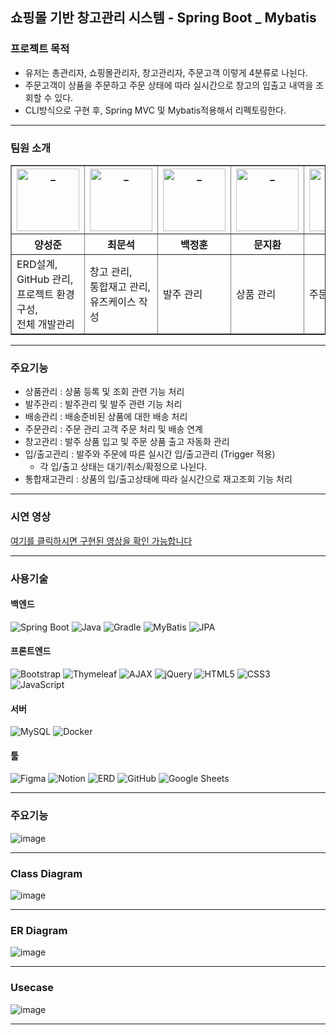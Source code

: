 
<h2>쇼핑몰 기반 창고관리 시스템 - Spring Boot _ Mybatis</h2>

<h3>프로젝트 목적</h3>
<ul>
<li>유저는 총관리자, 쇼핑몰관리자, 창고관리자, 주문고객 이렇게 4분류로 나뉜다.</li>
<li>주문고객이 상품을 주문하고 주문 상태에 따라 실시간으로 창고의 입출고 내역을 조회할 수 있다.</li>
<li>CLI방식으로 구현 후, Spring MVC 및 Mybatis적용해서 리펙토링한다. </li>
</ul>

---
<h3>팀원 소개</h3>

<table style="border-collapse: collapse; width: 100%;" border="1">
    <thead>
        <tr>
            <th><img src="https://avatars.githubusercontent.com/u/100821691?v=4" width="100px" alt="_"/></th>
            <th><img src="https://avatars.githubusercontent.com/u/148327627?s=64&v=4" width="100px" alt="_"/></th>
            <th><img src="https://avatars.githubusercontent.com/u/74845690?v=4" width="100px" alt="_"/></th>
            <th><img src="https://avatars.githubusercontent.com/u/79977544?v=4" width="100px" alt="_"/></th>
            <th><img src="https://avatars.githubusercontent.com/u/84374546?v=4" width="100px" alt="_"/></th>
            <th><img src="https://avatars.githubusercontent.com/u/152829358?s=64&v=4" width="100px" alt="_"/></th>
        </tr>
        <tr>
            <th style="width: 14%;">양성준</th>
            <th style="width: 14%;">최문석</th>
            <th style="width: 14%;">백정훈</th>
            <th style="width: 14%;">문지환</th>
            <th style="width: 14%;">이도엽</th>
            <th style="width: 14%;">이다혜</th>
        </tr>
    </thead>
    <tbody>
        <tr>
            <td>ERD설계, <br>GitHub 관리, <br>프로젝트 환경구성, <br>전체 개발관리</td>
            <td>창고 관리,<br> 통합재고 관리,<br> 유즈케이스 작성</td>
            <td>발주 관리</td>
            <td>상품 관리</td>
            <td>주문 관리</td>
            <td>배송 관리</td>
        </tr>
    </tbody>
</table>


---
<h3>주요기능</h3>

- 상품관리 : 상품 등록 및 조회 관련 기능 처리
- 발주관리 : 발주관리 및 발주 관련 기능 처리
- 배송관리 : 배송준비된 상품에 대한 배송 처리
- 주문관리 : 주문 관리 고객 주문 처리 및 배송 연계
- 창고관리 : 발주 상품 입고 및 주문 상품 출고 자동화 관리
- 입/출고관리 : 발주와 주문에 따른 실시간 입/출고관리 (Trigger 적용)
  - 각 입/출고 상태는 대기/취소/확정으로 나뉜다.
- 통합재고관리 : 상품의 입/출고상태에 따라 실시간으로 재고조회 기능 처리

---
### 시연 영상

[여기를 클릭하시면 구현된 영상을 확인 가능합니다](https://youtu.be/VFlLRDUYnwE)


---
### 사용기술

#### 백엔드
![Spring Boot](https://img.shields.io/badge/spring%20boot-6DB33F.svg?&style=for-the-badge&logo=spring&logoColor=white)
![Java](https://img.shields.io/badge/java-007396.svg?&style=for-the-badge&logo=java&logoColor=white)
![Gradle](https://img.shields.io/badge/gradle-02303A.svg?&style=for-the-badge&logo=gradle&logoColor=white)
![MyBatis](https://img.shields.io/badge/mybatis-BE3939.svg?&style=for-the-badge&logo=mybatis&logoColor=white)
![JPA](https://img.shields.io/badge/jpa-6DB33F.svg?&style=for-the-badge&logo=jpa&logoColor=white)

#### 프론트엔드
![Bootstrap](https://img.shields.io/badge/bootstrap-7952B3.svg?&style=for-the-badge&logo=bootstrap&logoColor=white)
![Thymeleaf](https://img.shields.io/badge/thymeleaf-005F0F.svg?&style=for-the-badge&logo=thymeleaf&logoColor=white)
![AJAX](https://img.shields.io/badge/ajax-00A0DC.svg?&style=for-the-badge&logo=ajax&logoColor=white)
![jQuery](https://img.shields.io/badge/jquery-0769AD.svg?&style=for-the-badge&logo=jquery&logoColor=white)
![HTML5](https://img.shields.io/badge/html5-E34F26?style=for-the-badge&logo=html5&logoColor=white)
![CSS3](https://img.shields.io/badge/css3-1572B6?style=for-the-badge&logo=css3&logoColor=white)
![JavaScript](https://img.shields.io/badge/javascript-F7DF1E?style=for-the-badge&logo=javascript&logoColor=black)

#### 서버
![MySQL](https://img.shields.io/badge/mysql-4479A1.svg?&style=for-the-badge&logo=mysql&logoColor=white)
![Docker](https://img.shields.io/badge/Docker-2496ED.svg?&style=for-the-badge&logo=docker&logoColor=white)

#### 툴
![Figma](https://img.shields.io/badge/figma-F24E1E.svg?&style=for-the-badge&logo=figma&logoColor=white)
![Notion](https://img.shields.io/badge/notion-000000.svg?&style=for-the-badge&logo=notion&logoColor=white)
![ERD](https://img.shields.io/badge/erd-0177C1.svg?&style=for-the-badge&logo=data:image/svg+xml;base64,<base64_encoded_logo>)
![GitHub](https://img.shields.io/badge/github-181717.svg?&style=for-the-badge&logo=github&logoColor=white)
![Google Sheets](https://img.shields.io/badge/google%20sheets-34A853.svg?&style=for-the-badge&logo=google%20sheets&logoColor=white)



---
### 주요기능 
![image](https://github.com/ysJun0608/ssg-team2-sellpick/assets/100821691/f0669814-9edc-49db-83c9-6db3d72ebd0c)


---
### Class Diagram
![image](https://github.com/ysJun0608/ssg-team2-sellpick/assets/100821691/f9f85ddf-a7d1-46ac-813b-202dcf2ab279)


---
### ER Diagram
![image](https://github.com/ysJun0608/ssg-team2-sellpick/assets/100821691/8557fccb-2398-45ac-94c7-1f1841a82321)


---
### Usecase
![image](https://github.com/ysJun0608/ssg-team2-sellpick/assets/100821691/5046d7e9-5134-4493-80ae-b5bcc690f1eb)



---
